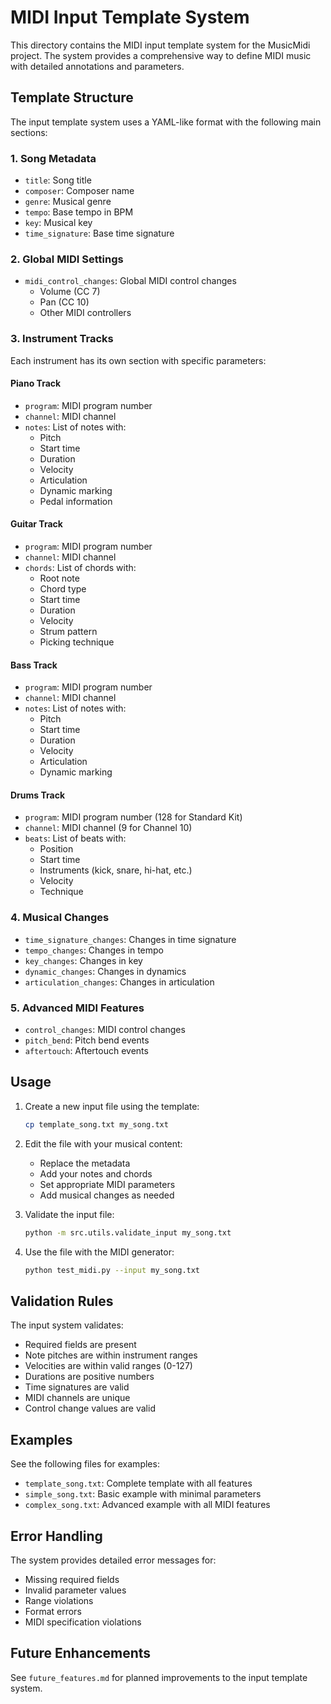 # MIDI Input Template System

This directory contains the MIDI input template system for the MusicMidi project. The system provides a comprehensive way to define MIDI music with detailed annotations and parameters.

## Template Structure

The input template system uses a YAML-like format with the following main sections:

### 1. Song Metadata
- `title`: Song title
- `composer`: Composer name
- `genre`: Musical genre
- `tempo`: Base tempo in BPM
- `key`: Musical key
- `time_signature`: Base time signature

### 2. Global MIDI Settings
- `midi_control_changes`: Global MIDI control changes
  - Volume (CC 7)
  - Pan (CC 10)
  - Other MIDI controllers

### 3. Instrument Tracks
Each instrument has its own section with specific parameters:

#### Piano Track
- `program`: MIDI program number
- `channel`: MIDI channel
- `notes`: List of notes with:
  - Pitch
  - Start time
  - Duration
  - Velocity
  - Articulation
  - Dynamic marking
  - Pedal information

#### Guitar Track
- `program`: MIDI program number
- `channel`: MIDI channel
- `chords`: List of chords with:
  - Root note
  - Chord type
  - Start time
  - Duration
  - Velocity
  - Strum pattern
  - Picking technique

#### Bass Track
- `program`: MIDI program number
- `channel`: MIDI channel
- `notes`: List of notes with:
  - Pitch
  - Start time
  - Duration
  - Velocity
  - Articulation
  - Dynamic marking

#### Drums Track
- `program`: MIDI program number (128 for Standard Kit)
- `channel`: MIDI channel (9 for Channel 10)
- `beats`: List of beats with:
  - Position
  - Start time
  - Instruments (kick, snare, hi-hat, etc.)
  - Velocity
  - Technique

### 4. Musical Changes
- `time_signature_changes`: Changes in time signature
- `tempo_changes`: Changes in tempo
- `key_changes`: Changes in key
- `dynamic_changes`: Changes in dynamics
- `articulation_changes`: Changes in articulation

### 5. Advanced MIDI Features
- `control_changes`: MIDI control changes
- `pitch_bend`: Pitch bend events
- `aftertouch`: Aftertouch events

## Usage

1. Create a new input file using the template:
   ```bash
   cp template_song.txt my_song.txt
   ```

2. Edit the file with your musical content:
   - Replace the metadata
   - Add your notes and chords
   - Set appropriate MIDI parameters
   - Add musical changes as needed

3. Validate the input file:
   ```bash
   python -m src.utils.validate_input my_song.txt
   ```

4. Use the file with the MIDI generator:
   ```bash
   python test_midi.py --input my_song.txt
   ```

## Validation Rules

The input system validates:
- Required fields are present
- Note pitches are within instrument ranges
- Velocities are within valid ranges (0-127)
- Durations are positive numbers
- Time signatures are valid
- MIDI channels are unique
- Control change values are valid

## Examples

See the following files for examples:
- `template_song.txt`: Complete template with all features
- `simple_song.txt`: Basic example with minimal parameters
- `complex_song.txt`: Advanced example with all MIDI features

## Error Handling

The system provides detailed error messages for:
- Missing required fields
- Invalid parameter values
- Range violations
- Format errors
- MIDI specification violations

## Future Enhancements

See `future_features.md` for planned improvements to the input template system. 